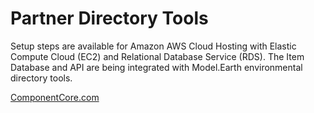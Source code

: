# Partner Directory Tools

Setup steps are available for Amazon AWS Cloud Hosting with Elastic Compute Cloud (EC2) and Relational Database Service (RDS).  The Item Database and API are being integrated with Model.Earth environmental directory tools.  

[ComponentCore.com](https://ComponentCore.com)  
